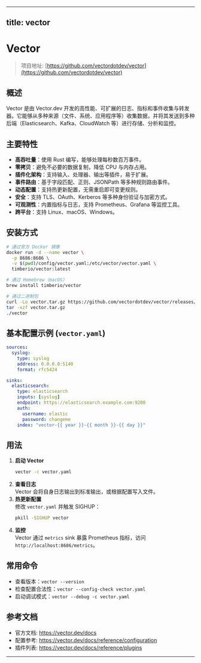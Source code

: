 
---
title: vector
---

# Vector

> 项目地址: [https://github.com/vectordotdev/vector](https://github.com/vectordotdev/vector)

## 概述
Vector 是由 Vector.dev 开发的高性能、可扩展的日志、指标和事件收集与转发器。它能够从多种来源（文件、系统、应用程序等）收集数据，并将其发送到多种后端（Elasticsearch、Kafka、CloudWatch 等）进行存储、分析和监控。

## 主要特性
- **高吞吐量**：使用 Rust 编写，能够处理每秒数百万事件。
- **零拷贝**：避免不必要的数据复制，降低 CPU 与内存占用。
- **插件化架构**：支持输入、处理器、输出等插件，易于扩展。
- **事件路由**：基于字段匹配、正则、JSONPath 等多种规则路由事件。
- **动态配置**：支持热更新配置，无需重启即可变更规则。
- **安全**：支持 TLS、OAuth、Kerberos 等多种身份验证与加密方式。
- **可观测性**：内置指标与日志，支持 Prometheus、Grafana 等监控工具。
- **跨平台**：支持 Linux、macOS、Windows。

## 安装方式
```bash
# 通过官方 Docker 镜像
docker run -d --name vector \
  -p 8686:8686 \
  -v $(pwd)/config/vector.yaml:/etc/vector/vector.yaml \
  timberio/vector:latest

# 通过 Homebrew（macOS）
brew install timberio/vector

# 通过二进制包
curl -Lo vector.tar.gz https://github.com/vectordotdev/vector/releases/download/v0.36.0/vector-0.36.0-x86_64-linux.zip
tar -xzf vector.tar.gz
./vector
```

## 基本配置示例 (`vector.yaml`)
```yaml
sources:
  syslog:
    type: syslog
    address: 0.0.0.0:5140
    format: rfc5424

sinks:
  elasticsearch:
    type: elasticsearch
    inputs: [syslog]
    endpoint: https://elasticsearch.example.com:9200
    auth:
      username: elastic
      password: changeme
    index: "vector-{{ year }}-{{ month }}-{{ day }}"
```

## 用法
1. **启动 Vector**  
   ```bash
   vector -c vector.yaml
   ```
2. **查看日志**  
   Vector 会将自身日志输出到标准输出，或根据配置写入文件。
3. **热更新配置**  
   修改 `vector.yaml` 并触发 SIGHUP：
   ```bash
   pkill -SIGHUP vector
   ```
4. **监控**  
   Vector 通过 `metrics` sink 暴露 Prometheus 指标，访问 `http://localhost:8686/metrics`。

## 常用命令
- 查看版本：`vector --version`
- 检查配置合法性：`vector --config-check vector.yaml`
- 启动调试模式：`vector --debug -c vector.yaml`

## 参考文档
- 官方文档: https://vector.dev/docs
- 配置参考: https://vector.dev/docs/reference/configuration
- 插件列表: https://vector.dev/docs/reference/plugins

---